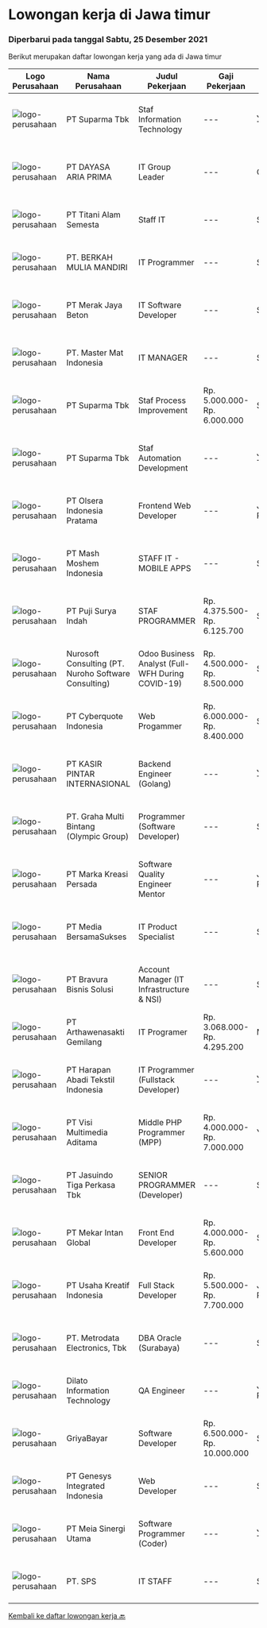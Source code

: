 
  # Lowongan kerja di Jawa timur

  ### Diperbarui pada tanggal Sabtu, 25 Desember 2021

  Berikut merupakan daftar lowongan kerja yang ada di Jawa timur

  |Logo Perusahaan | Nama Perusahaan | Judul Pekerjaan | Gaji Pekerjaan | Lokasi | Deskripsi | Tanggal diunggah | Pranala |
  | -------------- | --------------- | --------------- | --------- | --------- | -------------- | ------- | ----------- |
  |![logo-perusahaan](https://image-service-cdn.seek.com.au/82b75efcba87cd726beaad8112ac3955c5c4af13/ee4dce1061f3f616224767ad58cb2fc751b8d2dc)|PT Suparma Tbk|Staf Information Technology|---|Jawa Timur|Melaksanakan project khusus sesuai ruang lingkup yang telah ditugaskan , sesuai dengan kebutuhan perusahaan dan management, mengikuti prosedur dan...|Jumat, 24 Desember 2021|https://www.jobstreet.co.id/id/job/staf-information-technology-3731690?token=0~2ecb944f-e7ec-41b8-8aba-26046db21db5&sectionRank=1&jobId=jobstreet-id-job-3731690|
|![logo-perusahaan](https://us.123rf.com/450wm/pavelstasevich/pavelstasevich1811/pavelstasevich181101027/112815900-stock-vector-no-image-available-icon-flat-vector.jpg?ver=6)|PT DAYASA ARIA PRIMA|IT Group Leader|---|Gresik|JOB DESCRIPTION Maintance existing SAP FICO module Develop new feature and report in SAP Give training how to use SAP create document (functional...|Jumat, 24 Desember 2021|https://www.jobstreet.co.id/id/job/it-group-leader-3722221?token=0~2ecb944f-e7ec-41b8-8aba-26046db21db5&sectionRank=2&jobId=jobstreet-id-job-3722221|
|![logo-perusahaan](https://image-service-cdn.seek.com.au/3650e4ea5cf15ff06b6cedba6caa19766b68c3ef/ee4dce1061f3f616224767ad58cb2fc751b8d2dc)|PT Titani Alam Semesta|Staff IT|---|Surabaya|Maximum age 30 years old. Minimum Bachelor Degree - Informatika GPA 3.0 Sedikit Mandarin. Pengalaman dibidang IT min 4th. Preferably Staff...|Kamis, 23 Desember 2021|https://www.jobstreet.co.id/id/job/staff-it-3730441?token=0~2ecb944f-e7ec-41b8-8aba-26046db21db5&sectionRank=3&jobId=jobstreet-id-job-3730441|
|![logo-perusahaan](https://image-service-cdn.seek.com.au/ba259cab3e8efabbe2980319d5810ddf04514b43/ee4dce1061f3f616224767ad58cb2fc751b8d2dc)|PT. BERKAH MULIA MANDIRI|IT Programmer|---|Surabaya|WE ARE HIRING IT PROGRAMMER!We are a groeth trading oil and asphalt Company. We are looking for a potential and committed candidates to complement our...|Jumat, 24 Desember 2021|https://www.jobstreet.co.id/id/job/it-programmer-3722592?token=0~2ecb944f-e7ec-41b8-8aba-26046db21db5&sectionRank=4&jobId=jobstreet-id-job-3722592|
|![logo-perusahaan](https://image-service-cdn.seek.com.au/86ac029296b2e0b3727a272d10fcedc441d5a09a/ee4dce1061f3f616224767ad58cb2fc751b8d2dc)|PT Merak Jaya Beton|IT Software Developer|---|Surabaya|Bertugas merancang program yang sesuai dengan kebutuhan perusahaan.  Kualifikasi : Usia Maksimal 35 Tahun Pendidikan minimal S1 / Diploma jurusan...|Kamis, 23 Desember 2021|https://www.jobstreet.co.id/id/job/it-software-developer-3721018?token=0~2ecb944f-e7ec-41b8-8aba-26046db21db5&sectionRank=5&jobId=jobstreet-id-job-3721018|
|![logo-perusahaan](https://image-service-cdn.seek.com.au/f164f29cff3b663510d4c6490955671be33d3036/ee4dce1061f3f616224767ad58cb2fc751b8d2dc)|PT. Master Mat Indonesia|IT MANAGER|---|Surabaya|Tugas &amp; Tanggung Jawab :Bertanggung jawab atas pengawasan, implementasi dan pemeliharaan kebutuhan komputasi perusahaan. Serta memastikan operasi...|Rabu, 22 Desember 2021|https://www.jobstreet.co.id/id/job/it-manager-3729831?token=0~2ecb944f-e7ec-41b8-8aba-26046db21db5&sectionRank=6&jobId=jobstreet-id-job-3729831|
|![logo-perusahaan](https://image-service-cdn.seek.com.au/82b75efcba87cd726beaad8112ac3955c5c4af13/ee4dce1061f3f616224767ad58cb2fc751b8d2dc)|PT Suparma Tbk|Staf Process Improvement|Rp. 5.000.000-Rp. 6.000.000|Surabaya|Mempunyai tugas untuk membangun dan memelihara proses kebijakan serta menganalisa implementasi dan mengevaluasi keefektifan proses operasional yang...|Jumat, 24 Desember 2021|https://www.jobstreet.co.id/id/job/staf-process-improvement-3731726?token=0~2ecb944f-e7ec-41b8-8aba-26046db21db5&sectionRank=7&jobId=jobstreet-id-job-3731726|
|![logo-perusahaan](https://image-service-cdn.seek.com.au/82b75efcba87cd726beaad8112ac3955c5c4af13/ee4dce1061f3f616224767ad58cb2fc751b8d2dc)|PT Suparma Tbk|Staf Automation Development|---|Jawa Timur|Melaksanakan proyek pembuatan sistem automasi dan desain sesuai dengan prosedur yang berlaku dan kebutuhan serta kriteria yang disetujui. Menyiapkan...|Jumat, 24 Desember 2021|https://www.jobstreet.co.id/id/job/staf-automation-development-3731663?token=0~2ecb944f-e7ec-41b8-8aba-26046db21db5&sectionRank=8&jobId=jobstreet-id-job-3731663|
|![logo-perusahaan](https://image-service-cdn.seek.com.au/90e9bb2e5bcac40b68d491aafb34203d371349a1/ee4dce1061f3f616224767ad58cb2fc751b8d2dc)|PT Olsera Indonesia Pratama|Frontend Web Developer|---|Jakarta Raya|Responsibilities: Development in an AGILE environment Create good product with accessibility and security compliance Create good product with...|Jumat, 24 Desember 2021|https://www.jobstreet.co.id/id/job/frontend-web-developer-3721744?token=0~2ecb944f-e7ec-41b8-8aba-26046db21db5&sectionRank=9&jobId=jobstreet-id-job-3721744|
|![logo-perusahaan](https://image-service-cdn.seek.com.au/ce40ae895d860bb9f78e3c50286626636a48d8ed/ee4dce1061f3f616224767ad58cb2fc751b8d2dc)|PT Mash Moshem Indonesia|STAFF IT - MOBILE APPS|---|Surabaya|Dibutuhkan seorang yang memiliki kemauan keras untuk berkontribusi dalam Team, memberikan fresh idea untuk bergabung di perusahaan dengan kriteria...|Jumat, 24 Desember 2021|https://www.jobstreet.co.id/id/job/staff-it-mobile-apps-3731799?token=0~2ecb944f-e7ec-41b8-8aba-26046db21db5&sectionRank=10&jobId=jobstreet-id-job-3731799|
|![logo-perusahaan](https://image-service-cdn.seek.com.au/fbaff0d62e6ae5e4d8d1783a78c6f6a9668fb255/ee4dce1061f3f616224767ad58cb2fc751b8d2dc)|PT Puji Surya Indah|STAF PROGRAMMER|Rp. 4.375.500-Rp. 6.125.700|Surabaya|Bertanggung jawab terhadap pengembangan dan pemecahan masalah sistem perangkat lunak yang ada di dalam perusahaan Kualifikasi Pendidikan S1 Teknik...|Jumat, 24 Desember 2021|https://www.jobstreet.co.id/id/job/staf-programmer-3722425?token=0~2ecb944f-e7ec-41b8-8aba-26046db21db5&sectionRank=11&jobId=jobstreet-id-job-3722425|
|![logo-perusahaan](https://image-service-cdn.seek.com.au/80d9f9357b1a2e56b4a86927c47c40f644df9ce9/ee4dce1061f3f616224767ad58cb2fc751b8d2dc)|Nurosoft Consulting (PT. Nuroho Software Consulting)|Odoo Business Analyst (Full-WFH During COVID-19)|Rp. 4.500.000-Rp. 8.500.000|Surabaya|Responsibilities Analyze customer business processes, write specifications, and suggest solutions Implement the agreed solutions Write test cases and...|Jumat, 24 Desember 2021|https://www.jobstreet.co.id/id/job/odoo-business-analyst-full-wfh-during-covid-19-3716771?token=0~2ecb944f-e7ec-41b8-8aba-26046db21db5&sectionRank=12&jobId=jobstreet-id-job-3716771|
|![logo-perusahaan](https://image-service-cdn.seek.com.au/1d77956725898595a8f1d53dcedfb7b7862dfb57/ee4dce1061f3f616224767ad58cb2fc751b8d2dc)|PT Cyberquote Indonesia|Web Progammer|Rp. 6.000.000-Rp. 8.400.000|Surabaya|Requirements: Masters/Bachelor Degree/Diploma Qualification in Computer Science or relateddiscipline. Preferably 3-...|Jumat, 24 Desember 2021|https://www.jobstreet.co.id/id/job/web-progammer-3716018?token=0~2ecb944f-e7ec-41b8-8aba-26046db21db5&sectionRank=13&jobId=jobstreet-id-job-3716018|
|![logo-perusahaan](https://image-service-cdn.seek.com.au/0361bae937596b43e3f2a473257008c2d4f70004/ee4dce1061f3f616224767ad58cb2fc751b8d2dc)|PT KASIR PINTAR INTERNASIONAL|Backend Engineer (Golang)|---|Jawa Timur|Requirements minimum 1 years in writing GO and PHP Laravel, but fresh graduate are welcome to apply. Graduated Degree in Computer Science or...|Jumat, 24 Desember 2021|https://www.jobstreet.co.id/id/job/backend-engineer-golang-3722291?token=0~2ecb944f-e7ec-41b8-8aba-26046db21db5&sectionRank=14&jobId=jobstreet-id-job-3722291|
|![logo-perusahaan](https://image-service-cdn.seek.com.au/3ac46741f1617158eaa473b77b3b698a0c118f26/ee4dce1061f3f616224767ad58cb2fc751b8d2dc)|PT. Graha Multi Bintang (Olympic Group)|Programmer (Software Developer)|---|Surabaya|Kualifikasi: Pendidikan minimal S1, lebih disukai Jurusan Teknik Informatika / Sistem Informatika Pengalaman kerja minimal 1 tahun sebagai Programmer...|Kamis, 23 Desember 2021|https://www.jobstreet.co.id/id/job/programmer-software-developer-3730512?token=0~2ecb944f-e7ec-41b8-8aba-26046db21db5&sectionRank=15&jobId=jobstreet-id-job-3730512|
|![logo-perusahaan](https://image-service-cdn.seek.com.au/03e93f90cfa85221b502017c6b3937f4ecaf1c01/ee4dce1061f3f616224767ad58cb2fc751b8d2dc)|PT Marka Kreasi Persada|Software Quality Engineer Mentor|---|Jakarta Raya|Apakah kamu tertarik untuk membuat impact dengan menumbuhkan banyak Tech Talent berkualitas di Indonesia? Apakah kamu ingin bekerja dengan orang yang...|Kamis, 23 Desember 2021|https://www.jobstreet.co.id/id/job/software-quality-engineer-mentor-3715426?token=0~2ecb944f-e7ec-41b8-8aba-26046db21db5&sectionRank=16&jobId=jobstreet-id-job-3715426|
|![logo-perusahaan](https://image-service-cdn.seek.com.au/8d2d2785b86ba48017b00970a2f8cc91b0c53255/ee4dce1061f3f616224767ad58cb2fc751b8d2dc)|PT Media BersamaSukses|IT Product Specialist|---|Surabaya|Kualifikasi: Lulusan S1 Teknik Elektro Jaringan, Ilmu Komputer atau Teknik Informatika Berpengalaman minimal 2 tahun sebagai presales/ system analis...|Selasa, 21 Desember 2021|https://www.jobstreet.co.id/id/job/it-product-specialist-3728217?token=0~2ecb944f-e7ec-41b8-8aba-26046db21db5&sectionRank=17&jobId=jobstreet-id-job-3728217|
|![logo-perusahaan](https://image-service-cdn.seek.com.au/70eb4cefa2d3b24a32c36fad2d7500e60e35ecf7/ee4dce1061f3f616224767ad58cb2fc751b8d2dc)|PT Bravura Bisnis Solusi|Account Manager (IT Infrastructure & NSI)|---|Surabaya|Roles &amp; Responsibilities Develop sales strategies to acquire new customers or clients. Analyze sales data on sales results and develop plans to...|Kamis, 23 Desember 2021|https://www.jobstreet.co.id/id/job/account-manager-it-infrastructure-nsi-3720858?token=0~2ecb944f-e7ec-41b8-8aba-26046db21db5&sectionRank=18&jobId=jobstreet-id-job-3720858|
|![logo-perusahaan](https://image-service-cdn.seek.com.au/2e64bdd8d4c3031ede01187aed66ad2d519c194c/ee4dce1061f3f616224767ad58cb2fc751b8d2dc)|PT Arthawenasakti Gemilang|IT Programer|Rp. 3.068.000-Rp. 4.295.200|Malang|Membuat Program sesuai dengan yang telah ditetapkan dan sesuai dengan kebutuhan Berkomunikasi dengan user/client untuk mendapatkan informasi tambahan...|Rabu, 22 Desember 2021|https://www.jobstreet.co.id/id/job/it-programer-3729081?token=0~2ecb944f-e7ec-41b8-8aba-26046db21db5&sectionRank=19&jobId=jobstreet-id-job-3729081|
|![logo-perusahaan](https://image-service-cdn.seek.com.au/dbc72490e6911de0dd348b4b02d521b3b21d4cae/ee4dce1061f3f616224767ad58cb2fc751b8d2dc)|PT Harapan Abadi Tekstil Indonesia|IT Programmer (Fullstack Developer)|---|Jawa Timur|Full Stack DeveloperJob Specification Menguasai Back End &amp; Front End Development Berpengalaman minimal 2 tahun dalam full stack development...|Rabu, 22 Desember 2021|https://www.jobstreet.co.id/id/job/it-programmer-fullstack-developer-3729849?token=0~2ecb944f-e7ec-41b8-8aba-26046db21db5&sectionRank=20&jobId=jobstreet-id-job-3729849|
|![logo-perusahaan](https://image-service-cdn.seek.com.au/b8528c389ba1b59ec14f571684d5a518b5b2a7b1/ee4dce1061f3f616224767ad58cb2fc751b8d2dc)|PT Visi Multimedia Aditama|Middle PHP Programmer (MPP)|Rp. 4.000.000-Rp. 7.000.000|Yogyakarta|Requirements: Candidate must possess at least a Diploma, Bachelor's Degree, Art/ Design/ Creative Multimedia, Computer Science/Information Technology,...|Kamis, 23 Desember 2021|https://www.jobstreet.co.id/id/job/middle-php-programmer-mpp-3730769?token=0~2ecb944f-e7ec-41b8-8aba-26046db21db5&sectionRank=21&jobId=jobstreet-id-job-3730769|
|![logo-perusahaan](https://image-service-cdn.seek.com.au/f9cd043f1011fee386470591649d3e30b502df59/ee4dce1061f3f616224767ad58cb2fc751b8d2dc)|PT Jasuindo Tiga Perkasa Tbk|SENIOR PROGRAMMER (Developer)|---|Sidoarjo|Kualifikasi: Pendidikan minimal S1 Teknik Informatika/Sistem Informasi Bahasa Inggris baik tulis maupun lisan Memiliki pengetahuan dan pemahaman...|Kamis, 23 Desember 2021|https://www.jobstreet.co.id/id/job/senior-programmer-developer-3714919?token=0~2ecb944f-e7ec-41b8-8aba-26046db21db5&sectionRank=22&jobId=jobstreet-id-job-3714919|
|![logo-perusahaan](https://image-service-cdn.seek.com.au/49e2ea6f0317db29f198b0dc447a3e6fb427c99d/ee4dce1061f3f616224767ad58cb2fc751b8d2dc)|PT Mekar Intan Global|Front End Developer|Rp. 4.000.000-Rp. 5.600.000|Surabaya|Job Description : Collaborate and work together with back-end developer Writes well designed, testable, efficient code Ensures designs are in...|Jumat, 24 Desember 2021|https://www.jobstreet.co.id/id/job/front-end-developer-3722196?token=0~2ecb944f-e7ec-41b8-8aba-26046db21db5&sectionRank=23&jobId=jobstreet-id-job-3722196|
|![logo-perusahaan](https://image-service-cdn.seek.com.au/9b9d25b0d5ae602c79a7347288a35b1f36945b5b/ee4dce1061f3f616224767ad58cb2fc751b8d2dc)|PT Usaha Kreatif Indonesia|Full Stack Developer|Rp. 5.500.000-Rp. 7.700.000|Jakarta Raya|Diutamakan lulusan S1 jurusan Sistem Informasi, Teknik Informatika, Computer Science, atau jurusan sejenis lainnya Memiliki pengalaman minimal 1 tahun...|Jumat, 24 Desember 2021|https://www.jobstreet.co.id/id/job/full-stack-developer-3731684?token=0~2ecb944f-e7ec-41b8-8aba-26046db21db5&sectionRank=24&jobId=jobstreet-id-job-3731684|
|![logo-perusahaan](https://image-service-cdn.seek.com.au/0d75518309b56a3cff39daa569b0ba02cc7a22f2/ee4dce1061f3f616224767ad58cb2fc751b8d2dc)|PT. Metrodata Electronics, Tbk|DBA Oracle (Surabaya)|---|Surabaya|Qualification: 3 years of working experience in the related is required Have excellent knowledge &amp; experience on Oracle Dba/Oracle PostgreSql on...|Jumat, 24 Desember 2021|https://www.jobstreet.co.id/id/job/dba-oracle-surabaya-3723000?token=0~2ecb944f-e7ec-41b8-8aba-26046db21db5&sectionRank=25&jobId=jobstreet-id-job-3723000|
|![logo-perusahaan](https://image-service-cdn.seek.com.au/b420e301bbd5917fc93f5106f127303ab104e607/ee4dce1061f3f616224767ad58cb2fc751b8d2dc)|Dilato Information Technology|QA Engineer|---|Jakarta Raya|Able to speak and write in English BS/ MS degree in Computer Science, Engineering, or a related subject Work experience in software development Work...|Kamis, 23 Desember 2021|https://www.jobstreet.co.id/id/job/qa-engineer-3720849?token=0~2ecb944f-e7ec-41b8-8aba-26046db21db5&sectionRank=26&jobId=jobstreet-id-job-3720849|
|![logo-perusahaan](https://image-service-cdn.seek.com.au/9678971f53c94946c7d466a8894da1feebc046b4/ee4dce1061f3f616224767ad58cb2fc751b8d2dc)|GriyaBayar|Software Developer|Rp. 6.500.000-Rp. 10.000.000|Surabaya|Skill Requirement : (mandatory) Proficient in NodeJS (Javascript as Back-end / Data processor) (mandatory) Intermediate or proficient in Web...|Rabu, 22 Desember 2021|https://www.jobstreet.co.id/id/job/software-developer-3715185?token=0~2ecb944f-e7ec-41b8-8aba-26046db21db5&sectionRank=27&jobId=jobstreet-id-job-3715185|
|![logo-perusahaan](https://image-service-cdn.seek.com.au/31b1523df6115d42e482e2f14e8bcd6489389a57/ee4dce1061f3f616224767ad58cb2fc751b8d2dc)|PT Genesys Integrated Indonesia|Web Developer|---|Surabaya|Job Description This position is suitable for someone that love being a web developer and looking for exciting challenge. The successful candidate...|Kamis, 23 Desember 2021|https://www.jobstreet.co.id/id/job/web-developer-3714952?token=0~2ecb944f-e7ec-41b8-8aba-26046db21db5&sectionRank=28&jobId=jobstreet-id-job-3714952|
|![logo-perusahaan](https://image-service-cdn.seek.com.au/c09e85fdaa04b808d78997482f181c9a9e84a46d/ee4dce1061f3f616224767ad58cb2fc751b8d2dc)|PT Meia Sinergi Utama|Software Programmer (Coder)|---|Jawa Timur|Responsibilities: Software development (coding and testing). Preparing technical design specifications. Preparing technical deliverables for...|Kamis, 23 Desember 2021|https://www.jobstreet.co.id/id/job/software-programmer-coder-3720360?token=0~2ecb944f-e7ec-41b8-8aba-26046db21db5&sectionRank=29&jobId=jobstreet-id-job-3720360|
|![logo-perusahaan](https://us.123rf.com/450wm/pavelstasevich/pavelstasevich1811/pavelstasevich181101027/112815900-stock-vector-no-image-available-icon-flat-vector.jpg?ver=6)|PT. SPS|IT STAFF|---|Surabaya|MENGUASAI :﻿ Internet dan Teknologi Web Code Editor (Visual Studio Code/Sublime Text) CSS (CSS Dasar, CSS Layouting, CSS3, CSS Framework (Bootstrap))...|Senin, 20 Desember 2021|https://www.jobstreet.co.id/id/job/it-staff-3727098?token=0~2ecb944f-e7ec-41b8-8aba-26046db21db5&sectionRank=30&jobId=jobstreet-id-job-3727098|


  [Kembali ke daftar lowongan kerja 🔙](../README.md#daftar-lowongan-kerja)
  